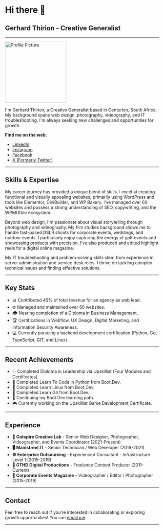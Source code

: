 # Hi there 👋
## Gerhard Thirion - Creative Generalist

---

<img src="https://api.boot.dev/v1/users/public/996a933d-12de-48da-ba8a-b60dab4ed749/thumbnail" alt="Profile Picture" width="200">

I'm Gerhard Thirion, a Creative Generalist based in Centurion, South Africa. My background spans web design, photography, videography, and IT troubleshooting. I'm always seeking new challenges and opportunities for growth.

**Find me on the web:**

*   [LinkedIn](https://www.linkedin.com/in/gerhard-thirion/)
*   [Instagram](https://www.instagram.com/gerhard.thirion/)
*   [Facebook](https://www.facebook.com/gerhard.thirion/)
*   [X (Formerly Twitter)](https://x.com/GTDaeAvgJoe)

---

## Skills & Expertise

My career journey has provided a unique blend of skills. I excel at creating functional and visually appealing websites, primarily using WordPress and tools like Elementor, DiviBuilder, and WP Bakery. I've managed over 60 websites and possess a strong understanding of SEO, copywriting, and the WPMUDev ecosystem.

Beyond web design, I'm passionate about visual storytelling through photography and videography. My film studies background allows me to handle fast-paced DSLR shoots for corporate events, weddings, and outdoor events. I particularly enjoy capturing the energy of golf events and showcasing products with precision. I've also produced and edited highlight reels for a digital online magazine.

My IT troubleshooting and problem-solving skills stem from experience in server administration and service desk roles. I thrive on tackling complex technical issues and finding effective solutions.

---

## Key Stats

*   📊 Contributed 45% of total revenue for an agency as web lead.
*   🌐 Managed and maintained over 60 websites.
*   🎓 Nearing completion of a Diploma in Business Management.
*   🏆 Certifications in Webflow, UX Design, Digital Marketing, and Information Security Awareness.
*   💻 Currently pursuing a backend development certification (Python, Go, TypeScript, GIT, and Linux).

---

## Recent Achievements

*   ✨ Completed Diploma in Leadership via Upskillist (Four Modules and Certificates).
*   🐍 Completed Learn To Code in Python from Boot.Dev.
*   🐧 Completed Learn Linux from Boot.Dev.
*   🌳 Completed Learn Git from Boot.Dev.
*   🚀 Continuing my Boot.Dev learning path.
*   🎮 Currently working on the Upskillist Game Development Certificate.

---

## Experience

*   **💼 Outspire Creative Lab** - Senior Web Designer, Photographer, Videographer, and Events Coordinator (2021-Present)
*   **🖥️ Mainstreet IT** - Senior Technician / Web Developer (2019-2021)
*   **⚙️ Enterprise Outsourcing** - Experienced Consultant - Infrastructure Level 1 (2015-2019)
*   **🎥 GTHD Digital Productions** - Freelance Content Producer (2011-Current)
*   **📸 Corporate Events Magazine** - Videographer / Editor / Photographer (2015-2019)

---

## Contact

Feel free to reach out if you're interested in collaborating or exploring growth opportunities! You can [email me](mailto:gerhard.thirion@gmail.com).

___

